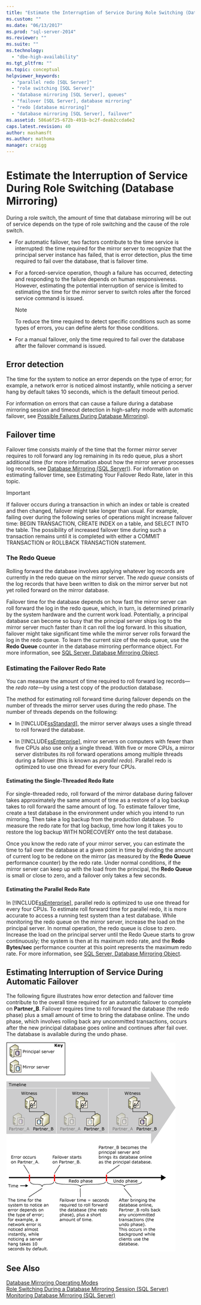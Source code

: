 ```yaml
---
title: "Estimate the Interruption of Service During Role Switching (Database Mirroring) | Microsoft Docs"
ms.custom: ""
ms.date: "06/13/2017"
ms.prod: "sql-server-2014"
ms.reviewer: ""
ms.suite: ""
ms.technology: 
  - "dbe-high-availability"
ms.tgt_pltfrm: ""
ms.topic: conceptual
helpviewer_keywords: 
  - "parallel redo [SQL Server]"
  - "role switching [SQL Server]"
  - "database mirroring [SQL Server], queues"
  - "failover [SQL Server], database mirroring"
  - "redo [database mirroring]"
  - "database mirroring [SQL Server], failover"
ms.assetid: 586a6f25-672b-491b-bc2f-deab2ccda6e2
caps.latest.revision: 40
author: mashamsft
ms.author: mathoma
manager: craigg
---
```

# Estimate the Interruption of Service During Role Switching (Database Mirroring)
  During a role switch, the amount of time that database mirroring will be out of service depends on the type of role switching and the cause of the role switch.  
  
-   For automatic failover, two factors contribute to the time service is interrupted: the time required for the mirror server to recognize that the principal server instance has failed, that is error detection, plus the time required to fail over the database, that is failover time.  
  
-   For a forced-service operation, though a failure has occurred, detecting and responding to the failure depends on human responsiveness. However, estimating the potential interruption of service is limited to estimating the time for the mirror server to switch roles after the forced service command is issued.  
  
    > [!NOTE]  
    >  To reduce the time required to detect specific conditions such as some types of errors, you can define alerts for those conditions.  
  
-   For a manual failover, only the time required to fail over the database after the failover command is issued.  
  
## Error detection  
 The time for the system to notice an error depends on the type of error; for example, a network error is noticed almost instantly, while noticing a server hang by default takes 10 seconds, which is the default timeout period.  
  
 For information on errors that can cause a failure during a database mirroring session and timeout detection in high-safety mode with automatic failover, see [Possible Failures During Database Mirroring](possible-failures-during-database-mirroring.md)).  
  
## Failover time  
 Failover time consists mainly of the time that the former mirror server requires to roll forward any log remaining in its redo queue, plus a short additional time (for more information about how the mirror server processes log records, see [Database Mirroring &#40;SQL Server&#41;](database-mirroring-sql-server.md)). For information on estimating failover time, see Estimating Your Failover Redo Rate, later in this topic.  
  
> [!IMPORTANT]  
>  If failover occurs during a transaction in which an index or table is created and then changed, failover might take longer than usual.  For example, failing over during the following series of operations might increase failover time:  BEGIN TRANSACTION, CREATE INDEX on a table, and SELECT INTO the table. The possibility of increased failover time during such a transaction remains until it is completed with either a COMMIT TRANSACTION or ROLLBACK TRANSACTION statement.  
  
### The Redo Queue  
 Rolling forward the database involves applying whatever log records are currently in the redo queue on the mirror server. The *redo queue* consists of the log records that have been written to disk on the mirror server but not yet rolled forward on the mirror database.  
  
 Failover time for the database depends on how fast the mirror server can roll forward the log in the redo queue, which, in turn, is determined primarily by the system hardware and the current work load. Potentially, a principal database can become so busy that the principal server ships log to the mirror server much faster than it can roll the log forward. In this situation, failover might take significant time while the mirror server rolls forward the log in the redo queue. To learn the current size of the redo queue, use the **Redo Queue** counter in the database mirroring performance object. For more information, see [SQL Server, Database Mirroring Object](../../relational-databases/performance-monitor/sql-server-database-mirroring-object.md).  
  
### Estimating the Failover Redo Rate  
 You can measure the amount of time required to roll forward log records—the *redo rate*—by using a test copy of the production database.  
  
 The method for estimating roll forward time during failover depends on the number of threads the mirror server uses during the redo phase. The number of threads depends on the following:  
  
-   In [!INCLUDE[ssStandard](../../includes/ssstandard-md.md)], the mirror server always uses a single thread to roll forward the database.  
  
-   In [!INCLUDE[ssEnterprise](../../includes/ssenterprise-md.md)], mirror servers on computers with fewer than five CPUs also use only a single thread. With five or more CPUs, a mirror server distributes its roll forward operations among multiple threads during a failover (this is known as *parallel redo*). Parallel redo is optimized to use one thread for every four CPUs.  
  
#### Estimating the Single-Threaded Redo Rate  
 For single-threaded redo, roll forward of the mirror database during failover takes approximately the same amount of time as a restore of a log backup takes to roll forward the same amount of log. To estimate failover time, create a test database in the environment under which you intend to run mirroring. Then take a log backup from the production database. To measure the redo rate for that log backup, time how long it takes you to restore the log backup WITH NORECOVERY onto the test database.  
  
 Once you know the redo rate of your mirror server, you can estimate the time to fail over the database at a given point in time by dividing the amount of current log to be redone on the mirror (as measured by the **Redo Queue** performance counter) by the redo rate. Under normal conditions, if the mirror server can keep up with the load from the principal, the **Redo Queue** is small or close to zero, and a failover only takes a few seconds.  
  
#### Estimating the Parallel Redo Rate  
 In [!INCLUDE[ssEnterprise](../../includes/ssenterprise-md.md)], parallel redo is optimized to use one thread for every four CPUs. To estimate roll forward time for parallel redo, it is more accurate to access a running test system than a test database. While monitoring the redo queue on the mirror server, increase the load on the principal server. In normal operation, the redo queue is close to zero. Increase the load on the principal server until the Redo Queue starts to grow continuously; the system is then at its maximum redo rate, and the **Redo Bytes/sec** performance counter at this point represents the maximum redo rate. For more information, see [SQL Server, Database Mirroring Object](../../relational-databases/performance-monitor/sql-server-database-mirroring-object.md).  
  
## Estimating Interruption of Service During Automatic Failover  
 The following figure illustrates how error detection and failover time contribute to the overall time required for an automatic failover to complete on **Partner_B**. Failover requires time to roll forward the database (the redo phase) plus a small amount of time to bring the database online. The undo phase, which involves rolling back any uncommitted transactions, occurs after the new principal database goes online and continues after fail over. The database is available during the undo phase.  
  
 ![Error detection and failover time](../media/dbm-failovauto-time.gif "Error detection and failover time")  
  
## See Also  
 [Database Mirroring Operating Modes](database-mirroring-operating-modes.md)   
 [Role Switching During a Database Mirroring Session &#40;SQL Server&#41;](role-switching-during-a-database-mirroring-session-sql-server.md)   
 [Monitoring Database Mirroring &#40;SQL Server&#41;](monitoring-database-mirroring-sql-server.md)  
  
  
